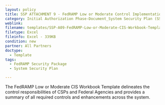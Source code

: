 ```yaml
---
layout: policy   
title: SSP ATTACHMENT 9 - FedRAMP Low or Moderate Control Implementation Summary (CIS) Workbook Template
category: Initial Authorization Phase-Document_System Security Plan (SSP)
weblink:
filename: templates/SSP-A09-FedRAMP-Low-or-Moderate-CIS-Workbook-Template.xlsx
filetype: Excel
fileinfo: Excel - 339KB
condition: new
partner: All Partners
doctype:
  - Template
tags:
  - FedRAMP Security Package
  - System Security Plan

---
```

The FedRAMP Low or Moderate CIS Workbook Template delineates the control responsibilities of CSPs and Federal Agencies and provides a summary of all required controls and enhancements across the system.
